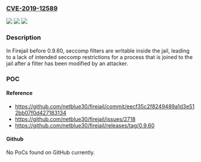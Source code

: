 ### [CVE-2019-12589](https://cve.mitre.org/cgi-bin/cvename.cgi?name=CVE-2019-12589)
![](https://img.shields.io/static/v1?label=Product&message=n%2Fa&color=blue)
![](https://img.shields.io/static/v1?label=Version&message=n%2Fa&color=blue)
![](https://img.shields.io/static/v1?label=Vulnerability&message=n%2Fa&color=brighgreen)

### Description

In Firejail before 0.9.60, seccomp filters are writable inside the jail, leading to a lack of intended seccomp restrictions for a process that is joined to the jail after a filter has been modified by an attacker.

### POC

#### Reference
- https://github.com/netblue30/firejail/commit/eecf35c2f8249489a1d3e512bb07f0d427183134
- https://github.com/netblue30/firejail/issues/2718
- https://github.com/netblue30/firejail/releases/tag/0.9.60

#### Github
No PoCs found on GitHub currently.

